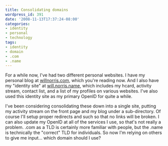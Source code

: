 ```yaml
---
title: Consolidating domains
wordpress_id: 391
date: '2008-11-13T17:37:24-08:00'
categories:
- identity
- personal
- technology
tags:
- identity
- domain
- .com
- .name
---
```

For a while now, I've had two different personal websites. I have my personal blog at [willnorris.com][], which you're
reading now.  And I also have my "identity site" at [will.norris.name][], which includes my hcard, activity stream,
contact list, and a list of my profiles on various websites.  I've also used this identity site as my primary OpenID for
quite a while.  

[willnorris.com]: /
[will.norris.name]: http://will.norris.name/

I've been considering consolidating these down into a single site, putting my activity stream on the front page and my
blog under a sub-directory.  Of course I'll setup proper redirects and such so that no links will be broken.  I can also
update my OpenID at all of the services I use, so that's not really a problem.  .com as a TLD is certainly more familiar
with people, but the .name is technically the "correct" TLD for individuals.  So now I'm relying on others to give me
input... which domain should I use?
